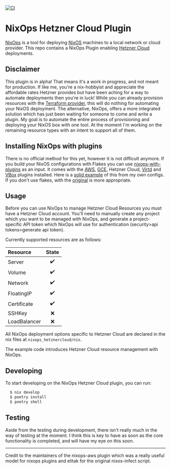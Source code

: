 [![CI](https://github.com/lukebfox/nixops-hetznercloud/workflows/CI/badge.svg)](https://github.com/lukebfox/nixops-hetznercloud/actions)
# NixOps Hetzner Cloud Plugin
  
[NixOps](https://github.com/NixOS/nixops) is a tool for deploying [NixOS](https://nixos.org/) machines to a local network or cloud provider. 
This repo contains a NixOps Plugin enabling [Hetzner Cloud](https://www.hetzner.com/cloud) deployments.

## Disclaimer

This plugin is in alpha! That means it's a work in progress, and not meant for production. If like me, you're a nix-hobbyist and appreciate the affordable rates Hetzner provides but have been aching for a way to automate deployments then you're in luck! While you can already provision resources with the [Terraform provider](https://github.com/hetznercloud/terraform-provider-hcloud), this will do nothing for automating your NixOS deployment. The alternative, NixOps, offers a more integrated solution which has just been waiting for someone to come and write a plugin. My goal is to automate the entire process of provisioning and deploying your NixOS box with one tool. At the moment I'm working on the remaining resource types with an intent to support all of them.

## Installing NixOps with plugins

There is no official method for this yet, however it is not difficult anymore. If you build your NixOS configurations with Flakes you can use [nixops-with-plugins](http://github.com/lukebfox/nixops-with-plugins) as an input. It comes with the [AWS](http://github.com/NixOS/nixops-aws), [GCE](http://github.com/nix-community/nixops-gce), Hetzner Cloud, [Virtd](http://github.com/nix-community/nixops-libvirtd) and [VBox](http://github.com/nix-community/nixops-vbox) plugins installed. Here is a [solid example](https://github.com/lukebfox/nix-infrastructure/) of this from my own configs. If you don't use flakes, with the [original](https://github.com/typetetris/nixops-with-plugins) is more appropriate.

## Usage

Before you can use NixOps to manage Hetzner Cloud Resources you must have a Hetzner Cloud account. You'll need to manually create any project which you want to be managed with NixOps, and generate a project-specific API token which NixOps will use for authentication (security>api tokens>generate api token).

Currently supported resources are as follows:

| Resource      | State |
|:--------------|:-----:|
| Server        | :heavy_check_mark: |
| Volume        | :heavy_check_mark: |
| Network       | :heavy_check_mark: |
| FloatingIP    | :heavy_check_mark: |
| Certificate   | :heavy_check_mark: |
| SSHKey        | :x: |
| LoadBalancer  | :x: |

All NixOps deployment options specific to Hetzner Cloud are declared in the nix files at `nixops_hetznercloud/nix`.

The example code introduces Hetzner Cloud resource management with NixOps.

## Developing

To start developing on the NixOps Hetzner Cloud plugin, you can run:

```bash
  $ nix develop
  $ poetry install
  $ poetry shell
```

## Testing

Aside from the testing during development, there isn't really much in the way of testing at the moment. I think this is key to have as soon as the core functionality is completed, and will have my eye on this soon.

---
Credit to the maintainers of the nixops-aws plugin which was a really useful model for nixops plugins and elitak for the original nixos-infect script.
